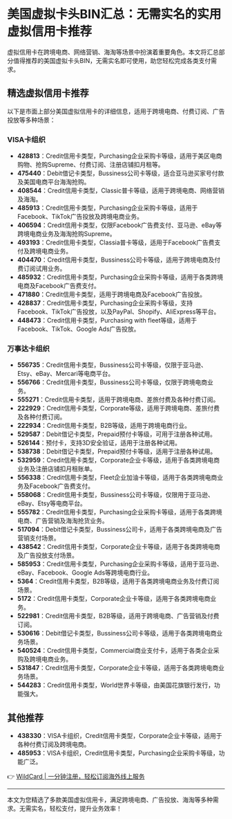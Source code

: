 # 美国虚拟卡头BIN汇总：无需实名的实用虚拟信用卡推荐

虚拟信用卡在跨境电商、网络营销、海淘等场景中扮演着重要角色。本文将汇总部分值得推荐的美国虚拟卡头BIN，无需实名即可使用，助您轻松完成各类支付需求。

## 精选虚拟信用卡推荐

以下是市面上部分美国虚拟信用卡的详细信息，适用于跨境电商、付费订阅、广告投放等多种场景：

### VISA卡组织
- **428813**：Credit信用卡类型，Purchasing企业采购卡等级，适用于美区电商购物、抢购Supreme、付费订阅、注册店铺扣月租等。
- **475440**：Debit借记卡类型，Bussiness公司卡等级，适合亚马逊买家号付款及美国电商平台海淘抢购。
- **408544**：Credit信用卡类型，Classic普卡等级，适用于跨境电商、网络营销及海淘。
- **485913**：Credit信用卡类型，Purchasing企业采购卡等级，适用于Facebook、TikTok广告投放及跨境电商业务。
- **406594**：Credit信用卡类型，仅限Facebook广告费支付、亚马逊、eBay等跨境电商业务及海淘抢购Supreme。
- **493193**：Credit信用卡类型，Classia普卡等级，适用于Facebook广告费支付及跨境电商业务。
- **404470**：Credit信用卡类型，Bussiness公司卡等级，适用于跨境电商及付费订阅试用业务。
- **485932**：Credit信用卡类型，Purchasing企业采购卡等级，适用于各类跨境电商及Facebook广告费支付。
- **471880**：Credit信用卡类型，适用于跨境电商及Facebook广告投放。
- **428837**：Credit信用卡类型，Purchasing企业采购卡等级，支持Facebook、TikTok广告投放，以及PayPal、Shopify、AliExpress等平台。
- **448473**：Credit信用卡类型，Purchasing with fleet等级，适用于Facebook、TikTok、Google Ads广告投放。

### 万事达卡组织
- **556735**：Credit信用卡类型，Bussiness公司卡等级，仅限于亚马逊、Etsy、eBay、Mercari等电商平台。
- **556766**：Credit信用卡类型，Bussiness公司卡等级，仅限于跨境电商业务。
- **555271**：Credit信用卡类型，适用于跨境电商、差旅付费及各种付费订阅。
- **222929**：Credit信用卡类型，Corporate等级，适用于跨境电商、差旅付费及各种付费订阅。
- **222934**：Credit信用卡类型，B2B等级，适用于跨境电商行业。
- **529587**：Debit借记卡类型，Prepaid预付卡等级，可用于注册各种试用。
- **526144**：预付卡，支持3D安全验证，适用于注册各种试用。
- **538738**：Debit借记卡类型，Prepaid预付卡等级，适用于注册各种试用。
- **532959**：Credit信用卡类型，Corporate企业卡等级，适用于各类跨境电商业务及注册店铺扣月租账单。
- **556338**：Credit信用卡类型，Fleet企业加油卡等级，适用于各类跨境电商业务及Facebook广告费支付。
- **558068**：Credit信用卡类型，Bussiness公司卡等级，仅限用于亚马逊、eBay、Etsy等电商平台。
- **555782**：Credit信用卡类型，Purchasing企业采购卡等级，适用于各类跨境电商、广告营销及海淘抢货业务。
- **517094**：Debit借记卡类型，Bussiness公司卡，适用于各类跨境电商及广告营销支付场景。
- **438542**：Credit信用卡类型，Corporate企业卡等级，适用于各类跨境电商及广告投放支付场景。
- **585953**：Credit信用卡类型，Purchasing企业采购卡等级，适用于亚马逊、eBay、Facebook、Google Ads等跨境电商行业。
- **5364**：Credit信用卡类型，B2B等级，适用于各类跨境电商业务及付费订阅场景。
- **5172**：Credit信用卡类型，Corporate企业卡等级，适用于各类跨境电商业务。
- **522981**：Credit信用卡类型，B2B等级，适用于跨境电商、广告营销及付费订阅。
- **530616**：Debit借记卡类型，Bussiness公司卡等级，适用于各类跨境电商业务场景。
- **540524**：Credit信用卡类型，Commercial商业支付卡，适用于各类企业采购及跨境电商业务。
- **531847**：Credit信用卡类型，Corporate企业卡等级，适用于各类跨境电商业务场景。
- **544283**：Credit信用卡类型，World世界卡等级，由美国花旗银行发行，功能强大。

## 其他推荐
- **438330**：VISA卡组织，Credit信用卡类型，Corporate企业卡等级，适用于各种付费订阅及跨境电商。
- **485953**：VISA卡组织，Credit信用卡类型，Purchasing企业采购卡等级，功能广泛。

👉 [WildCard | 一分钟注册，轻松订阅海外线上服务](https://bbtdd.com/WildCard)

---

本文为您精选了多款美国虚拟信用卡，满足跨境电商、广告投放、海淘等多种需求。无需实名，轻松支付，提升业务效率！